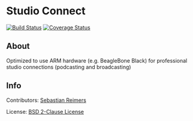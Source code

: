 # Studio Connect

[![Build Status](https://travis-ci.org/studio-connect/webapp.png)](https://travis-ci.org/studio-connect/webapp)
[![Coverage Status](https://coveralls.io/repos/studio-connect/webapp/badge.png)](https://coveralls.io/r/studio-connect/webapp)

## About

Optimized to use ARM hardware (e.g. BeagleBone Black) for professional studio connections (podcasting and broadcasting) 

## Info

Contributors: [Sebastian Reimers](https://github.com/sreimers/)

License: [BSD 2-Clause License](http://opensource.org/licenses/BSD-2-Clause)
